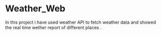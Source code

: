 # Weather_Web
In this project i have used weather API to fetch weather data and showed the real time  wether report of different places . 
